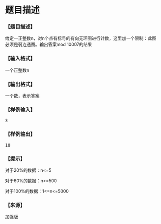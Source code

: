 # 题目描述


<h3>
【题目描述】
</h3>
<p>
给定一正整数n，对n个点有标号的有向无环图进行计数，这里加一个限制：此图必须是弱连通图。输出答案mod 10007的结果
</p>
<h3>
【输入格式】
</h3>
<p>
一个正整数n
</p>
<h3>
【输出格式】
</h3>
<p>
一个数，表示答案
</p>
<h3>
【样例输入】
</h3>
<pre>3</pre>
<h3>
【样例输出】
</h3>
<pre>18</pre>
<h3>
【提示】
</h3>
<p>
对于20%的数据：n&lt;=5
</p>
<p>
对于60%的数据：n&lt;=500
</p>
<p>
对于100%的数据：1&lt;=n&lt;=5000
</p>
<h3>
【来源】
</h3>
<p>
加强版
</p>
